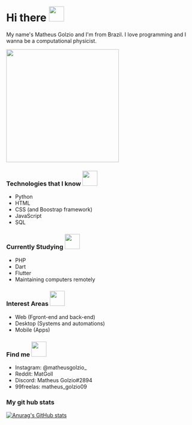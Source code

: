 # Hi there <img src="https://media.giphy.com/media/hQWpSxpsjO40g/source.gif" width="40" height="40" />

My name's Matheus Golzio and I'm from Brazil.
I love programming and I wanna be a computational physicist.

<img src="https://media.giphy.com/media/E6jscXfv3AkWQ/giphy.gif" width="300" height="300" />

### Technologies that I know <img src="https://media.giphy.com/media/5xaOcLO6z2g5Fq933B6/source.gif" width="40" height="40"/>
- Python
- HTML
- CSS (and Boostrap framework)
- JavaScript
- SQL

### Currently Studying <img src="https://media.giphy.com/media/q3kBTEbu3InMQ/source.gif" width="40" height="40"/>
- PHP
- Dart
- Flutter
- Maintaining computers remotely

### Interest Areas <img src="https://media.giphy.com/media/26DN3lCW9rqNY1LMc/source.gif" width="40" height="40"/>
- Web (Fgront-end and back-end)
- Desktop (Systems and automations)
- Mobile (Apps)

### Find me <img src="https://media.giphy.com/media/14csGWZ28U7h6/source.gif" width="40" height="40"/>
- Instagram: @matheusgolzio_
- Reddit: MatGoll
- Discord: Matheus Golzio#2894
- 99freelas: matheus_golzio09

### My git hub stats
[![Anurag's GitHub stats](https://github-readme-stats.vercel.app/api?username=MatGolzio)](https://github.com/anuraghazra/github-readme-stats)
